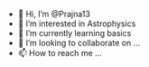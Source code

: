 - 👋 Hi, I’m @Prajna13
- 👀 I’m interested in Astrophysics
- 🌱 I’m currently learning basics
- 💞️ I’m looking to collaborate on ...
- 📫 How to reach me ...

<!---
Prajna13/Prajna13 is a ✨ special ✨ repository because its `README.md` (this file) appears on your GitHub profile.
You can click the Preview link to take a look at your changes.
--->
